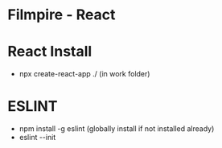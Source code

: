 # Filmpire - React

# React Install

- npx create-react-app ./ (in work folder)

# ESLINT

- npm install -g eslint (globally install if not installed already)
- eslint --init
